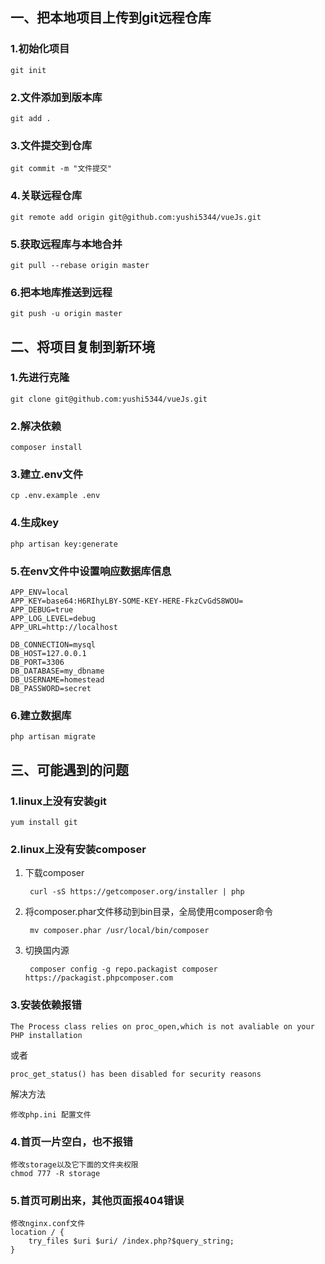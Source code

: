 ## 一、把本地项目上传到git远程仓库 ##
### 1.初始化项目 ###

	git init

### 2.文件添加到版本库 ###

	git add .

### 3.文件提交到仓库 ###

	git commit -m "文件提交"

### 4.关联远程仓库 ###

	git remote add origin git@github.com:yushi5344/vueJs.git

### 5.获取远程库与本地合并 ###

	git pull --rebase origin master

### 6.把本地库推送到远程 ###

	git push -u origin master


## 二、将项目复制到新环境 ##

### 1.先进行克隆 ###

	git clone git@github.com:yushi5344/vueJs.git

### 2.解决依赖 ###

	composer install

### 3.建立.env文件 ###

	cp .env.example .env

### 4.生成key ###

	php artisan key:generate

### 5.在env文件中设置响应数据库信息 ###

	APP_ENV=local
	APP_KEY=base64:H6RIhyLBY-SOME-KEY-HERE-FkzCvGdS8WOU=
	APP_DEBUG=true
	APP_LOG_LEVEL=debug
	APP_URL=http://localhost
	
	DB_CONNECTION=mysql
	DB_HOST=127.0.0.1
	DB_PORT=3306
	DB_DATABASE=my_dbname
	DB_USERNAME=homestead
	DB_PASSWORD=secret

### 6.建立数据库 ###

	php artisan migrate

## 三、可能遇到的问题 ##

### 1.linux上没有安装git  ###

	yum install git 

### 2.linux上没有安装composer ###

1. 下载composer

		curl -sS https://getcomposer.org/installer | php
1. 将composer.phar文件移动到bin目录，全局使用composer命令

		mv composer.phar /usr/local/bin/composer

1. 切换国内源

		composer config -g repo.packagist composer https://packagist.phpcomposer.com

### 3.安装依赖报错 ###

	The Process class relies on proc_open,which is not avaliable on your PHP installation

或者

	proc_get_status() has been disabled for security reasons

解决方法

	修改php.ini 配置文件

### 4.首页一片空白，也不报错 ###

	修改storage以及它下面的文件夹权限
	chmod 777 -R storage

### 5.首页可刷出来，其他页面报404错误 ###

	修改nginx.conf文件
	location / {
	    try_files $uri $uri/ /index.php?$query_string;
	}